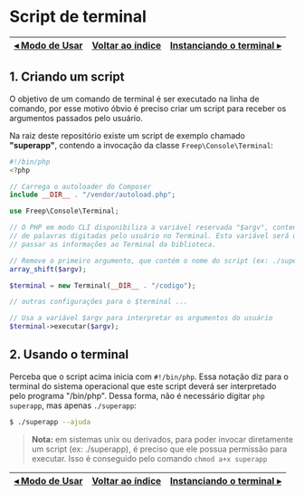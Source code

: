 # Script de terminal

[◂ Modo de Usar](01-modo-de-usar.md) | [Voltar ao índice](indice.md) | [Instanciando o terminal ▸](03-instanciando-o-terminal.md)
-- | -- | --

## 1. Criando um script

O objetivo de um comando de terminal é ser executado na linha de comando, por esse motivo óbvio é 
preciso criar um script para receber os argumentos passados pelo usuário.

Na raiz deste repositório existe um script de exemplo chamado **"superapp"**, contendo a invocação da classe `Freep\Console\Terminal`:

```php
#!/bin/php
<?php

// Carrega o autoloader do Composer
include __DIR__ . "/vendor/autoload.php";

use Freep\Console\Terminal;

// O PHP em modo CLI disponibiliza a variável reservada "$argv", contendo a lista 
// de palavras digitadas pelo usuário no Terminal. Esta variável será usada para
// passar as informações ao Terminal da biblioteca.

// Remove o primeiro argumento, que contém o nome do script (ex: ./superapp)
array_shift($argv);

$terminal = new Terminal(__DIR__ . "/codigo");

// outras configurações para o $terminal ...

// Usa a variável $argv para interpretar os argumentos do usuário
$terminal->executar($argv);

```

## 2. Usando o terminal

Perceba que o script acima inicia com `#!/bin/php`. Essa notação diz para 
o terminal do sistema operacional que este script deverá ser interpretado pelo 
programa "/bin/php". Dessa forma, não é necessário digitar `php superapp`, mas apenas
`./superapp`:

```bash
$ ./superapp --ajuda
```

> **Nota:** em sistemas unix ou derivados, para poder invocar diretamente um script (ex: ./superapp), é preciso que ele possua permissão para executar. Isso é conseguido pelo comando `chmod a+x superapp`

[◂ Modo de Usar](01-modo-de-usar.md) | [Voltar ao índice](indice.md) | [Instanciando o terminal ▸](03-instanciando-o-terminal.md)
-- | -- | --
